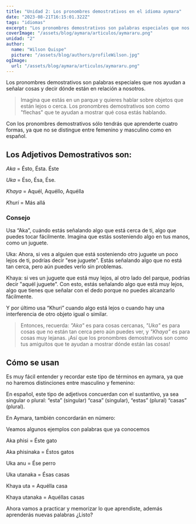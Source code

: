 ```yaml
---
title: "Unidad 2: Los pronombres demostrativos en el idioma aymara"
date: "2023-08-21T16:15:01.322Z"
tags: "idiomas"
excerpt: "Los pronombres demostrativos son palabras especiales que nos ayudan a señalar cosas y decir dónde están en relación a nosotros. "
coverImage: "/assets/blog/aymara/articulos/aymararu.png"
unidad: "2"
author:
  name: "Wilson Quispe"
  picture: "/assets/blog/authors/profileWilson.jpg"
ogImage:
  url: "/assets/blog/aymara/articulos/aymararu.png"
---
```


Los pronombres demostrativos son palabras especiales que nos ayudan a señalar cosas y decir dónde están en relación a nosotros.

> Imagina que estás en un parque y quieres hablar sobre objetos que están lejos o cerca. Los pronombres demostrativos son como "flechas" que te ayudan a mostrar qué cosa estás hablando.

Con los pronombres demostrativos sólo tendrás que aprenderte cuatro formas, ya que no se distingue entre femenino y masculino como en español.

## Los Adjetivos Demostrativos son:

<em>Aka</em> = Ésto, Ésta. Éste

<em>Uka</em> = Éso, Ésa, Ése.

<em>Khaya</em> = Aquél, Aquéllo, Aquélla

<em>Khuri</em> = Más allá

### Consejo

Usa <span class="blockquote-purple-title">“Aka”</span>, cuándo estás señalando algo que está cerca de ti, algo que puedes tocar fácilmente. Imagina que estás sosteniendo algo en tus manos, como un juguete.

<span class="blockquote-purple-title">Uka</span>: Ahora, si ves a alguien que está sosteniendo otro juguete un poco lejos de ti, podrías decir "ese juguete". Estás señalando algo que no está tan cerca, pero aún puedes verlo sin problemas.

<span class="blockquote-purple-title">Khaya</span>: si ves un juguete que está muy lejos, al otro lado del parque, podrías decir "aquél juguete". Con esto, estás señalando algo que está muy lejos, algo que tienes que señalar con el dedo porque no puedes alcanzarlo fácilmente.

Y por último usa <span class="blockquote-purple-title">“Khuri”</span> cuando algo está lejos o cuando hay una interferencia de otro objeto igual o similar.

> Entonces, recuerda: <em>"Aka"</em> es para cosas cercanas, <em>"Uka"</em> es para cosas que no están tan cerca pero aún puedes ver, y <em>"Khaya"</em> es para cosas muy lejanas. ¡Así que los pronombres demostrativos son como tus amiguitos que te ayudan a mostrar dónde están las cosas!

## Cómo se usan

Es muy fácil entender y recordar este tipo de términos en aymara, ya que no haremos distinciones entre masculino y femenino:

En español, este tipo de adjetivos concuerdan con el sustantivo, ya sea singular o plural: “esta” (singular) “casa” (singular), “estas” (plural) “casas” (plural).

En Aymara, también concordarán en número:

Veamos algunos ejemplos con palabras que ya conocemos

<span class="blockquote-red-title">Aka </span><span class="blockquote-purple-title">phisi</span> = <span class="blockquote-red-title">Éste </span><span class="blockquote-purple-title">gato</span>

<span class="blockquote-red-title">Aka </span><span class="blockquote-purple-title">phisi</span><span class="blockquote-green-title">naka</span> = <span class="blockquote-red-title">Éstos </span><span class="blockquote-purple-title">gato</span><span class="blockquote-green-title">s</span>

<span class="blockquote-red-title">Uka </span><span class="blockquote-purple-title">anu</span> = <span class="blockquote-red-title">Ése </span><span class="blockquote-purple-title">perro</span>

<span class="blockquote-red-title">Uka </span><span class="blockquote-purple-title">uta</span><span class="blockquote-green-title">naka</span> = <span class="blockquote-red-title">Ésas </span><span class="blockquote-purple-title">casa</span><span class="blockquote-green-title">s</span>

<span class="blockquote-red-title">Khaya </span><span class="blockquote-purple-title">uta</span> = <span class="blockquote-red-title">Aquélla </span><span class="blockquote-purple-title">casa</span>

<span class="blockquote-red-title">Khaya </span><span class="blockquote-purple-title">uta</span><span class="blockquote-green-title">naka</span> = <span class="blockquote-red-title">Aquéllas </span><span class="blockquote-purple-title">casa</span><span class="blockquote-green-title">s</span>

Ahora vamos a practicar y memorizar lo que aprendiste, además aprenderás nuevas palabras
¿Listo?
